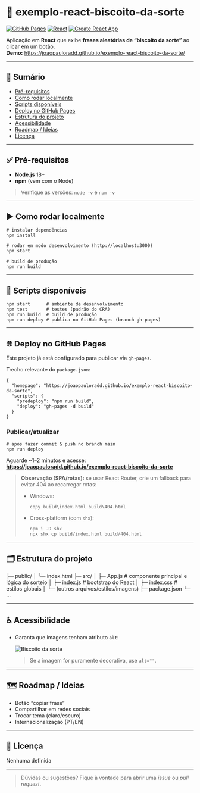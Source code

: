 # 🍪 exemplo-react-biscoito-da-sorte

[![GitHub Pages](https://img.shields.io/badge/GitHub%20Pages-live-2ea44f?logo=github)](https://joaopauloradd.github.io/exemplo-react-biscoito-da-sorte/)
[![React](https://img.shields.io/badge/React-19.x-61DAFB?logo=react&logoColor=white)](https://react.dev/)
[![Create React App](https://img.shields.io/badge/build-Create%20React%20App-09D3AC)](https://create-react-app.dev/)

Aplicação em **React** que exibe **frases aleatórias de “biscoito da sorte”** ao clicar em um botão.  
**Demo:** https://joaopauloradd.github.io/exemplo-react-biscoito-da-sorte/

---

## 🔗 Sumário
- [Pré-requisitos](#-pré-requisitos)
- [Como rodar localmente](#-como-rodar-localmente)
- [Scripts disponíveis](#-scripts-disponíveis)
- [Deploy no GitHub Pages](#-deploy-no-github-pages)
- [Estrutura do projeto](#-estrutura-do-projeto)
- [Acessibilidade](#-acessibilidade)
- [Roadmap / Ideias](#-roadmap--ideias)
- [Licença](#-licença)

---

## ✅ Pré-requisitos

- **Node.js** 18+
- **npm** (vem com o Node)

> Verifique as versões: `node -v` e `npm -v`

---

## ▶️ Como rodar localmente

    # instalar dependências
    npm install

    # rodar em modo desenvolvimento (http://localhost:3000)
    npm start

    # build de produção
    npm run build

---

## 🧰 Scripts disponíveis

    npm start      # ambiente de desenvolvimento
    npm test       # testes (padrão do CRA)
    npm run build  # build de produção
    npm run deploy # publica no GitHub Pages (branch gh-pages)

---

## 🌐 Deploy no GitHub Pages

Este projeto já está configurado para publicar via `gh-pages`.

Trecho relevante do `package.json`:

    {
      "homepage": "https://joaopauloradd.github.io/exemplo-react-biscoito-da-sorte",
      "scripts": {
        "predeploy": "npm run build",
        "deploy": "gh-pages -d build"
      }
    }

### Publicar/atualizar

    # após fazer commit & push no branch main
    npm run deploy

Aguarde ~1–2 minutos e acesse:  
**https://joaopauloradd.github.io/exemplo-react-biscoito-da-sorte**

> **Observação (SPA/rotas):** se usar React Router, crie um fallback para evitar 404 ao recarregar rotas:
> - Windows:
>
>       copy build\index.html build\404.html
>
> - Cross-platform (com `shx`):
>
>       npm i -D shx
>       npx shx cp build/index.html build/404.html

---

## 🗂️ Estrutura do projeto


├─ public/
│ └─ index.html
├─ src/
│ ├─ App.js # componente principal e lógica do sorteio
│ ├─ index.js # bootstrap do React
│ ├─ index.css # estilos globais
│ └─ (outros arquivos/estilos/imagens)
├─ package.json
└─ ...

---

## ♿ Acessibilidade

- Garanta que imagens tenham atributo `alt`:

    <img src="{biscoito}" alt="Biscoito da sorte" />

  > Se a imagem for puramente decorativa, use `alt=""`.

---

## 🗺️ Roadmap / Ideias

- Botão “copiar frase”
- Compartilhar em redes sociais
- Trocar tema (claro/escuro)
- Internacionalização (PT/EN)

---

## 📄 Licença

Nenhuma definida

---

> Dúvidas ou sugestões? Fique à vontade para abrir uma *issue* ou *pull request*.
